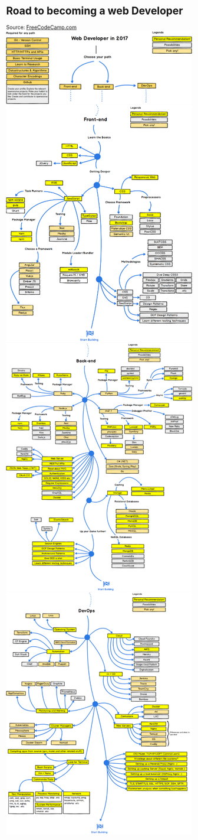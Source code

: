 # Road to becoming a web Developer 
Source: [FreeCodeCamp.com](https://medium.freecodecamp.com/a-roadmap-to-becoming-a-web-developer-in-2017-b6ac3dddd0cf)
 ![Web Developer Rodamap](WebDeveloperRoadMap.png "Web Developer Rodamap")
 ![Front-end Developer Roadmap](FrontEndDeveloperRoadMap.png "Front-end Developer Rodamap")
 ![Back-end Developer Roadmap](BackEndDeveloperRoadMap.png "Back-end Developer Roadmap")
 ![DevOps Rodamap](DevOpsRoadMap.png "DevOps Roadmap")
